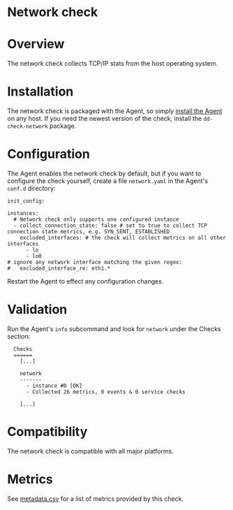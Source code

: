 # Network check

# Overview

The network check collects TCP/IP stats from the host operating system.

# Installation

The network check is packaged with the Agent, so simply [install the Agent](https://app.datadoghq.com/account/settings#agent) on any host. If you need the newest version of the check, install the `dd-check-network` package.

# Configuration

The Agent enables the network check by default, but if you want to configure the check yourself, create a file `network.yaml` in the Agent's `conf.d` directory:

```
init_config:

instances:
  # Network check only supports one configured instance
  - collect_connection_state: false # set to true to collect TCP connection state metrics, e.g. SYN_SENT, ESTABLISHED
    excluded_interfaces: # the check will collect metrics on all other interfaces
      - lo
      - lo0
# ignore any network interface matching the given regex:
#   excluded_interface_re: eth1.*
```

Restart the Agent to effect any configuration changes.

# Validation

Run the Agent's `info` subcommand and look for `network` under the Checks section:

```
  Checks
  ======
    [...]

    network
    -------
      - instance #0 [OK]
      - Collected 26 metrics, 0 events & 0 service checks

    [...]
```

# Compatibility

The network check is compatible with all major platforms.

# Metrics

See [metadata.csv](https://github.com/DataDog/integrations-core/blob/master/network/metadata.csv) for a list of metrics provided by this check.
